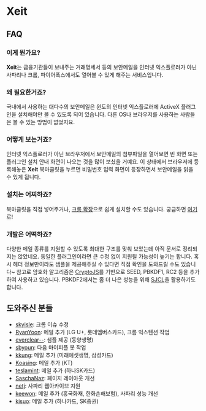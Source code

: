 Xeit
====

FAQ
---

### 이게 뭔가요? ###

**Xeit**는 금융기관들이 보내주는 거래명세서 등의 보안메일을 인터넷 익스플로러가 아닌 사파리나 크롬, 파이어폭스에서도 열어볼 수 있게 해주는 서비스입니다.

### 왜 필요한거죠? ###

국내에서 사용하는 대다수의 보안메일은 윈도의 인터넷 익스플로러에 ActiveX 플러그인을 설치해야만 볼 수 있도록 되어 있습니다. 다른 OS나 브라우저를 사용하는 사람들은 볼 수 있는 방법이 없었지요.

### 어떻게 보는거죠? ###

인터넷 익스플로러가 아닌 브라우저에서 보안메일의 첨부파일을 열어보면 빈 화면 또는 플러그인 설치 안내 화면이 나오는 것을 많이 보셨을 거예요. 이 상태에서 브라우저에 등록해놓은 **Xeit** 북마클릿을 누르면 비밀번호 입력 화면이 등장하면서 보안메일을 읽을 수 있게 됩니다.

### 설치는 어찌하죠? ###

북마클릿을 직접 넣어주거나, [크롬 확장](http://j.mp/xeitce)으로 쉽게 설치할 수도 있습니다. 궁금하면 [여기](http://j.mp/xeitjs)로!

### 개발은 어떡하죠? ###

다양한 메일 종류를 지원할 수 있도록 최대한 구조를 맞춰 보았는데 아직 문서로 정리되지는 않았네요. 동일한 플러그인이라면 큰 수정 없이 지원될 가능성이 높기는 합니다. 혹시 헤더 정보만이라도 샘플을 제공해주실 수 있다면 직접 확인을 도와드릴 수도 있습니다~ 참고로 암호화 알고리즘은 [CryptoJS](https://github.com/tomyun/crypto-js)를 기반으로 SEED, PBKDF1, RC2 등을 추가하여 사용하고 있습니다. PBKDF2에서는 좀 더 나은 성능을 위해 [SJCL](https://github.com/tomyun/sjcl)을 활용하기도 합니다.

도와주신 분들
-------------

* [skyisle](https://github.com/skyisle): 크롬 이슈 수정
* [RyanYoon](https://github.com/RyanYoon): 메일 추가 (LG U+, 롯데멤버스카드), 크롬 익스텐션 작업
* [everclear--](https://github.com/everclear--): 샘플 제공 (동양생명)
* [sbyoun](https://github.com/sbyoun): 다음 마이피플 봇 작업
* [kkung](https://github.com/kkung): 메일 추가 (미래에셋생명, 삼성카드)
* [Koasing](https://github.com/Koasing): 메일 추가 (KT)
* [teslamint](https://github.com/teslamint): 메일 추가 (하나SK카드)
* [SaschaNaz](https://github.com/SaschaNaz): 페이지 레이아웃 개선
* [netj](https://github.com/netj): 사파리 웹아카이브 지원
* [keewon](https://github.com/keewon): 메일 추가 (흥국화재, 한화손해보험), 사파리 성능 개선
* [kisuo](https://github.com/kisuo): 메일 추가 (하나카드, SK증권)

